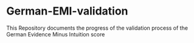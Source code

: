 # German-EMI-validation
This Repository documents the progress of the validation process of the German Evidence Minus Intuition score

